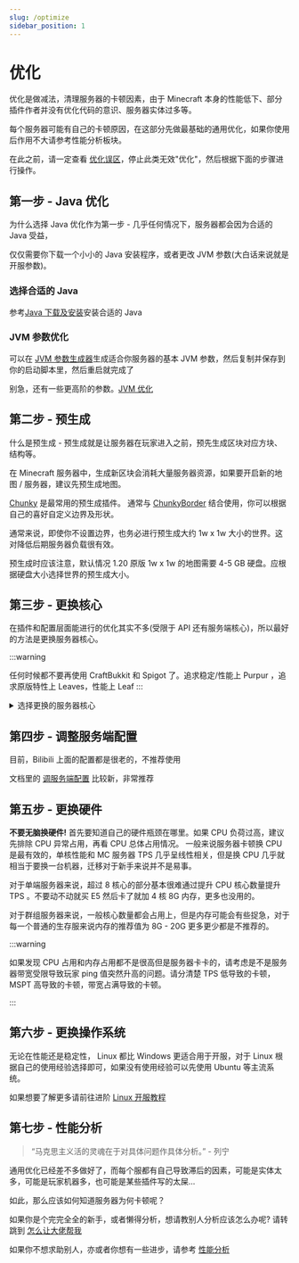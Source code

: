 ```yaml
---
slug: /optimize
sidebar_position: 1
---
```


# 优化

优化是做减法，清理服务器的卡顿因素，由于 Minecraft 本身的性能低下、部分插件作者并没有优化代码的意识、服务器实体过多等。

每个服务器可能有自己的卡顿原因，在这部分先做最基础的通用优化，如果你使用后作用不大请参考性能分析板块。

在此之前，请一定查看 [优化误区](optimized-plugin.md)，停止此类无效"优化"，然后根据下面的步骤进行操作。

## 第一步 - Java 优化

为什么选择 Java 优化作为第一步 - 几乎任何情况下，服务器都会因为合适的 Java 受益，

仅仅需要你下载一个小小的 Java 安装程序，或者更改 JVM 参数(大白话来说就是开服参数)。

### 选择合适的 Java

参考[Java 下载及安装](https://nitwikit.yizhan.wiki/preparation/choose-and-download-and-install-java/)安装合适的 Java

### JVM 参数优化

可以在 [JVM 参数生成器](https://startmc.jakaco.xyz/)生成适合你服务器的基本 JVM 参数，然后复制并保存到你的启动脚本里，然后重启就完成了

别急，还有一些更高阶的参数。[JVM 优化](./jvm/jvm.md)

## 第二步 - 预生成

什么是预生成 - 预生成就是让服务器在玩家进入之前，预先生成区块对应方块、结构等。

在 Minecraft 服务器中，生成新区块会消耗大量服务器资源，如果要开启新的地图 / 服务器，建议先预生成地图。

[Chunky](https://hangar.papermc.io/pop4959/Chunky) 是最常用的预生成插件。
通常与 [ChunkyBorder](https://modrinth.com/plugin/chunkyborder) 结合使用，你可以根据自己的喜好自定义边界及形状。

通常来说，即使你不设置边界，也务必进行预生成大约 1w x 1w 大小的世界。这对降低后期服务器负载很有效。

预生成时应该注意，默认情况 1.20 原版 1w x 1w 的地图需要 4-5 GB 硬盘。应根据硬盘大小选择世界的预生成大小。

## 第三步 - 更换核心

在插件和配置层面能进行的优化其实不多(受限于 API 还有服务端核心)，所以最好的方法是更换服务器核心。

:::warning

任何时候都不要再使用 CraftBukkit 和 Spigot 了。追求稳定/性能上 Purpur ，追求原版特性上 Leaves，性能上 Leaf
:::

<details>

<summary>选择更换的服务器核心</summary>

此处只是作为最基础的核心选择推荐，完整版请查看[核心选择](/docs-java/start/server-core-choose/server-core-choose.md)

### Paper - 追求极致稳定 _推荐度 ★★★★☆_

如果是第一次开服，或者追求稳定，请使用 Paper 。任何时候想更换其他核心可以随时更换如 Purpur / Leaf 等核心。

### Purpur - 稳定性与性能最佳选择 _推荐度 ★★★★★_

如果你并不是追求更极致的性能，Purpur 你最好的选择，只需要替换掉核心就可以，Purpur 兼容全部插件!!

### Leaf - 极致性能 _推荐度 ★★★★☆_

前往 Leaf 的 GitHub Action 下载最新核心，然后替换!!，Leaf 兼容你的绝大部分插件(已知仅有一个不兼容，但在插件的分支解决)

### Folia - 硬件利用率超高的高性能，但兼容性较差 _推荐度 ★★★☆☆_

如果你的服务器对插件的需求不大，或者你的插件已全部兼容 Folia ，那你就可以选择切换到这个核心，你的 tps 有绝对巨大的提升(甚至超过了 Leaf )

</details>

## 第四步 - 调整服务端配置

目前，Bilibili 上面的配置都是很老的，不推荐使用

文档里的 [调服务端配置](go.md) 比较新，非常推荐

## 第五步 - 更换硬件

**不要无脑换硬件!** 首先要知道自己的硬件瓶颈在哪里。如果 CPU 负荷过高，建议先排除 CPU 异常占用，再看 CPU 总体占用情况。
一般来说服务器卡顿换 CPU 是最有效的，单核性能和 MC 服务器 TPS 几乎呈线性相关，但是换 CPU 几乎就相当于要换一台机器，迁移对于新手来说并不是易事。

对于单端服务器来说，超过 8 核心的部分基本很难通过提升 CPU 核心数量提升 TPS 。不要动不动就买 E5 然后卡了就加 4 核 8G 内存，更多也没用的。

对于群组服务器来说，一般核心数量都会占用上，但是内存可能会有些捉急，对于每一个普通的生存服来说内存的推荐值为 8G - 20G 更多更少都是不推荐的。

:::warning

如果发现 CPU 占用和内存占用都不是很高但是服务器卡卡的，请考虑是不是服务器带宽受限导致玩家 ping 值突然升高的问题。请分清楚 TPS 低导致的卡顿，MSPT 高导致的卡顿，带宽占满导致的卡顿。

:::

## 第六步 - 更换操作系统

无论在性能还是稳定性， Linux 都比 Windows 更适合用于开服，对于 Linux 根据自己的使用经验选择即可，如果没有使用经验可以先使用 Ubuntu 等主流系统。

如果想要了解更多请前往进阶 [Linux 开服教程](https://nitwikit.yizhan.wiki/Sundry/Advance/Linux)

## 第七步 - 性能分析

> “马克思主义活的灵魂在于对具体问题作具体分析。” - 列宁

通用优化已经差不多做好了，而每个服都有自己导致滞后的因素，可能是实体太多，可能是玩家机器多，也可能是某些插件写的太屎...

如此，那么应该如何知道服务器为何卡顿呢？

如果你是个完完全全的新手，或者懒得分析，想请教别人分析应该怎么办呢? 请转跳到 [怎么让大佬帮我](ask-for-help.md)

如果你不想求助别人，亦或者你想有一些进步，请参考 [性能分析](performance-analysis.md)
